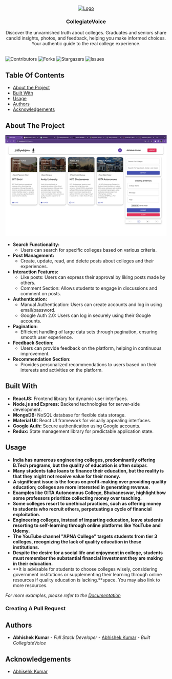 <br/>
<p align="center">
  <a href="https://github.com/A-bhiSheKumar/collegiateVoice">
    <img src="https://static.thenounproject.com/png/1734114-84.png" alt="Logo" width="80" height="80">
  </a>

  <h3 align="center">CollegiateVoice</h3>

  <p align="center">
    Discover the unvarnished truth about colleges. Graduates and seniors share candid insights, photos, and feedback, helping you make informed choices. Your authentic guide to the real college experience.
    <br/>
    <br/>
  </p>
</p>

![Contributors](https://img.shields.io/github/contributors/A-bhiSheKumar/collegiateVoice?color=dark-green) ![Forks](https://img.shields.io/github/forks/A-bhiSheKumar/collegiateVoice?style=social) ![Stargazers](https://img.shields.io/github/stars/A-bhiSheKumar/collegiateVoice?style=social) ![Issues](https://img.shields.io/github/issues/A-bhiSheKumar/collegiateVoice)

## Table Of Contents

- [About the Project](#about-the-project)
- [Built With](#built-with)
- [Usage](#usage)
- [Authors](#authors)
- [Acknowledgements](#acknowledgements)

## About The Project

![Screen Shot](https://github.com/A-bhiSheKumar/collegiateVoice/blob/main/College.png?raw=true)
- **Search Functionality:**
  - Users can search for specific colleges based on various criteria.
- **Post Management:**
  - Create, update, read, and delete posts about colleges and their experiences.
- **Interaction Features:**
  - Like posts: Users can express their approval by liking posts made by others.
  - Comment Section: Allows students to engage in discussions and comment on posts.
- **Authentication:**
  - Manual Authentication: Users can create accounts and log in using email/password.
  - Google Auth 2.0: Users can log in securely using their Google accounts.
- **Pagination:**
  - Efficient handling of large data sets through pagination, ensuring smooth user experience.
- **Feedback Section:**
  - Users can provide feedback on the platform, helping in continuous improvement.
- **Recommendation Section:**
  - Provides personalized recommendations to users based on their interests and activities on the platform.

## Built With

- **ReactJS:** Frontend library for dynamic user interfaces.
- **Node.js and Express:** Backend technologies for server-side development.
- **MongoDB:** NoSQL database for flexible data storage.
- **Material UI:** React UI framework for visually appealing interfaces.
- **Google Auth:** Secure authentication using Google accounts.
- **Redux:** State management library for predictable application state.

## Usage

- **India has numerous engineering colleges, predominantly offering B.Tech programs, but the quality of education is often subpar.**
- **Many students take loans to finance their education, but the reality is that they might not receive value for their money.**
- **A significant issue is the focus on profit-making over providing quality education; colleges are more interested in generating revenue.**
- **Examples like GITA Autonomous College, Bhubaneswar, highlight how some professors prioritize collecting money over teaching.**
- **Some colleges resort to unethical practices, such as offering money to students who recruit others, perpetuating a cycle of financial exploitation.**
- **Engineering colleges, instead of imparting education, leave students resorting to self-learning through online platforms like YouTube and Udemy.**
- **The YouTube channel "APNA College" targets students from tier 3 colleges, recognizing the lack of quality education in these institutions.**
- **Despite the desire for a social life and enjoyment in college, students must remember the substantial financial investment they are making in their education.**
- **It is advisable for students to choose colleges wisely, considering government institutions or supplementing their learning through online resources if quality education is lacking.**space. You may also link to more resources.

_For more examples, please refer to the [Documentation](https://example.com)_

### Creating A Pull Request

## Authors

- **Abhishek Kumar** - _Full Stack Developer_ - [Abhishek Kumar](https://github.com/A-bhiSheKumar) - _Built CollegiateVoice_

## Acknowledgements

- [Abhisehk Kumar](https://github.com/A-bhiSheKumar)
